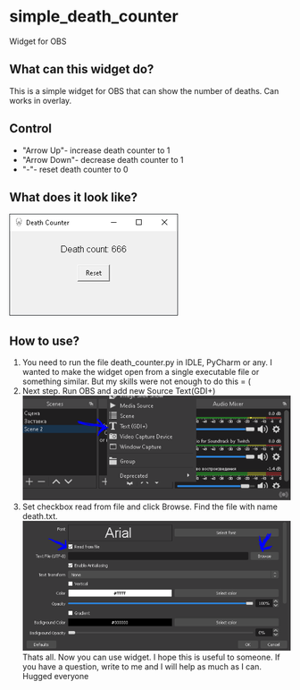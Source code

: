 # simple_death_counter
Widget for OBS
## What can this widget do?
This is a simple widget for OBS that can show the number of deaths. Can works in overlay.
## Control
* "Arrow Up"- increase death counter to 1
* "Arrow Down"- decrease death counter to 1
* "-"- reset death counter to 0
## What does it look like?
![GitHub Logo](https://github.com/Groomack/simple_death_counter/blob/main/examples/example.PNG?raw=true)
## How to use?
1. You need to run the file death_counter.py in IDLE, PyCharm or any. I wanted to make the widget open from a single executable file or something similar. But my skills were not enough to do this = (
2. Next step. Run OBS and add new Source Text(GDI+)  
![GitHub Logo](https://github.com/Groomack/simple_death_counter/blob/main/examples/2.PNG?raw=true)
4. Set checkbox read from file and click Browse. Find the file with name death.txt.
![GitHub Logo](https://github.com/Groomack/simple_death_counter/blob/main/examples/4.PNG?raw=true)  
Thats all. Now you can use widget. I hope this is useful to someone. If you have a question, write to me and I will help as much as I can. Hugged everyone
